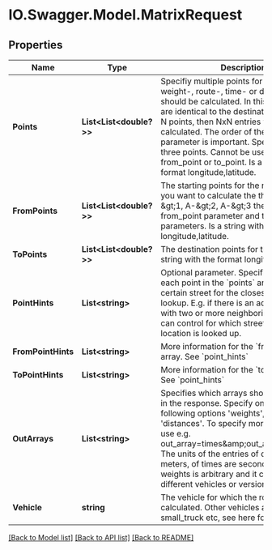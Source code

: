 # IO.Swagger.Model.MatrixRequest
## Properties

Name | Type | Description | Notes
------------ | ------------- | ------------- | -------------
**Points** | **List&lt;List&lt;double?&gt;&gt;** | Specifiy multiple points for which the weight-, route-, time- or distance-matrix should be calculated. In this case the starts are identical to the destinations. If there are N points, then NxN entries will be calculated. The order of the point parameter is important. Specify at least three points. Cannot be used together with from_point or to_point. Is a string with the format longitude,latitude. | [optional] 
**FromPoints** | **List&lt;List&lt;double?&gt;&gt;** | The starting points for the routes. E.g. if you want to calculate the three routes A-&amp;gt;1, A-&amp;gt;2, A-&amp;gt;3 then you have one from_point parameter and three to_point parameters. Is a string with the format longitude,latitude. | [optional] 
**ToPoints** | **List&lt;List&lt;double?&gt;&gt;** | The destination points for the routes. Is a string with the format longitude,latitude. | [optional] 
**PointHints** | **List&lt;string&gt;** | Optional parameter. Specifies a hint for each point in the &#x60;points&#x60; array to prefer a certain street for the closest location lookup. E.g. if there is an address or house with two or more neighboring streets you can control for which street the closest location is looked up. | [optional] 
**FromPointHints** | **List&lt;string&gt;** | More information for the &#x60;from_points&#x60; array. See &#x60;point_hints&#x60; | [optional] 
**ToPointHints** | **List&lt;string&gt;** | More information for the &#x60;to_points&#x60; array. See &#x60;point_hints&#x60; | [optional] 
**OutArrays** | **List&lt;string&gt;** | Specifies which arrays should be included in the response. Specify one or more of the following options &#39;weights&#39;, &#39;times&#39;, &#39;distances&#39;. To specify more than one array use e.g. out_array&#x3D;times&amp;amp;out_array&#x3D;distances. The units of the entries of distances are meters, of times are seconds and of weights is arbitrary and it can differ for different vehicles or versions of this API. | [optional] 
**Vehicle** | **string** | The vehicle for which the route should be calculated. Other vehicles are foot, small_truck etc, see here for the details. | [optional] 

[[Back to Model list]](../README.md#documentation-for-models) [[Back to API list]](../README.md#documentation-for-api-endpoints) [[Back to README]](../README.md)

